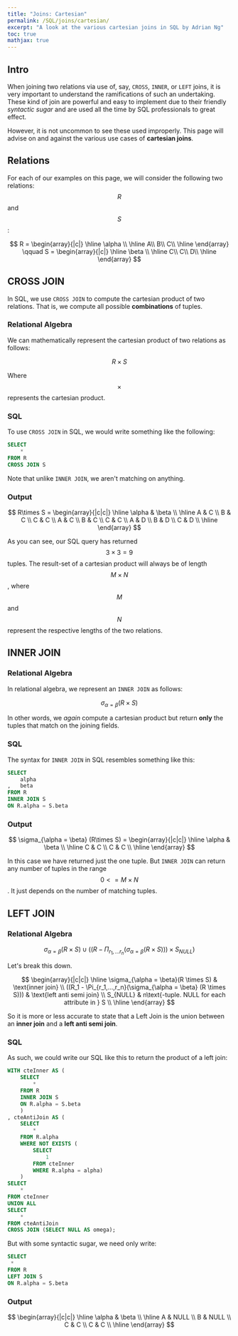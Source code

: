 ```yaml
---
title: "Joins: Cartesian"
permalink: /SQL/joins/cartesian/
excerpt: "A look at the various cartesian joins in SQL by Adrian Ng"
toc: true
mathjax: true
---
```



## Intro

When joining two relations via use of, say, `CROSS`, `INNER`, or `LEFT` joins, it is very important to understand the ramifications of such an undertaking. 
These kind of join are powerful and easy to implement due to their friendly _syntactic sugar_ and are used all the time by SQL professionals to great effect. 

However, it is not uncommon to see these used improperly. This page will advise on and against the various use cases of __cartesian joins__.

## Relations

For each of our examples on this page, we will consider the following two relations: $$R$$ and $$S$$:

$$
R =
\begin{array}{|c|}
\hline
\alpha \\ \hline
A\\
B\\
C\\ \hline
\end{array}
\qquad
S =
\begin{array}{|c|}
\hline
\beta \\ \hline
C\\ 
C\\ 
D\\ \hline
\end{array}
$$


## CROSS JOIN

In SQL, we use `CROSS JOIN` to compute the cartesian product of two relations.
That is, we compute all possible __combinations__ of tuples.

### Relational Algebra

We can mathematically represent the cartesian product of two relations as follows:

$$
R \times S
$$ 

Where $$\times$$ represents the cartesian product.

### SQL

To use `CROSS JOIN` in SQL, we would write something like the following:

```sql
SELECT
	*
FROM R
CROSS JOIN S
```
Note that unlike `INNER JOIN`, we aren't matching on anything. 

### Output

$$
R\times S = 
\begin{array}{|c|c|}
\hline
\alpha & \beta \\ \hline
A & C \\ 
B & C \\ 
C & C \\
A & C \\ 
B & C \\ 
C & C \\ 
A & D \\ 
B & D \\  
C & D \\ \hline
\end{array} 
$$

As you can see, our SQL query has returned $$3 \times 3 = 9 $$ tuples.
The result-set of a cartesian product will always be of length $$M \times N$$, where $$M$$ and $$N$$ represent the respective lengths of the two relations.

## INNER JOIN

### Relational Algebra

In relational algebra, we represent an `INNER JOIN` as follows:

$$
\sigma_{\alpha = \beta} (R\times S)
$$

In other words, we _again_ compute a cartesian product but return __only__ the tuples that match on the joining fields.

### SQL

The syntax for `INNER JOIN` in SQL resembles something like this:

```sql
SELECT 
	alpha
,	beta
FROM R
INNER JOIN S
ON R.alpha = S.beta
```

### Output

$$
\sigma_{\alpha = \beta} (R\times S) = 
\begin{array}{|c|c|}
\hline
\alpha & \beta \\ \hline 
C & C \\ 
C & C \\ \hline
\end{array} 
$$

In this case we have returned just the one tuple. But `INNER JOIN` can return any number of tuples in the range $$0 <= M\times N$$. It just depends on the number of matching tuples. 

## LEFT JOIN

### Relational Algebra

$$
\sigma_{\alpha = \beta}(R\times S) \cup ((R - \Pi_{r_1,...r_n}(\sigma_{\alpha = \beta} (R \times S))) \times S_{NULL})
$$

Let's break this down.

$$
\begin{array}{|c|c|}
\hline
\sigma_{\alpha = \beta}(R \times S) & \text{inner join} \\
((R_1 - \Pi_{r_1,...,r_n}(\sigma_{\alpha = \beta} (R \times S))) & \text{left anti semi join} \\
S_{NULL} & n\text{-tuple. NULL for each attribute in } S \\
\hline
\end{array}
$$

So it is more or less accurate to state that a Left Join is the union between an __inner join__ and a __left anti semi join__.

### SQL

As such, we could write our SQL like this to return the product of a left join:

```sql
WITH cteInner AS (
	SELECT
		*
	FROM R 
	INNER JOIN S
	ON R.alpha = S.beta
	)
, cteAntiJoin AS (
	SELECT
		*
	FROM R.alpha
	WHERE NOT EXISTS (
		SELECT 
			1 
		FROM cteInner 
		WHERE R.alpha = alpha)
	)
SELECT
	*
FROM cteInner
UNION ALL
SELECT
	*
FROM cteAntiJoin
CROSS JOIN (SELECT NULL AS omega);
```

But with some syntactic sugar, we need only write:

```sql
SELECT 
 *
FROM R
LEFT JOIN S
ON R.alpha = S.beta
```

### Output

$$ 
\begin{array}{|c|c|}
\hline
\alpha & \beta \\ \hline 
A & NULL \\
B & NULL \\
C & C \\
C & C \\
\hline
\end{array} 
$$

